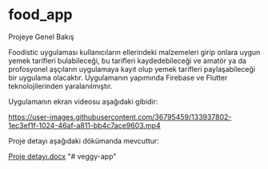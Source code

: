 # food_app

Projeye Genel Bakış

Foodistic uygulaması kullanıcıların ellerindeki malzemeleri girip onlara uygun yemek tarifleri bulabileceği, bu tarifleri kaydedebileceği ve amatör ya da profosyonel aşçıların uygulamaya kayıt olup yemek tarifleri paylaşabileceği bir uygulama olacaktır. Uygulamanın yapımında Firebase ve Flutter teknolojilerinden yaralanılmıştır.

Uygulamanın ekran videosu aşağıdaki gibidir:


https://user-images.githubusercontent.com/36795459/133937802-1ec3ef1f-1024-46af-a811-bb4c7ace9603.mp4

Proje detayı aşağıdaki dökümanda mevcuttur:

[Proje detayı.docx](https://github.com/bilgecakar/FoodApp/files/7192674/Proje.detayi.docx)
"# veggy-app" 
